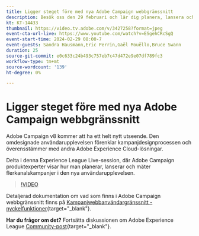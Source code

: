 ```yaml
---
title: Ligger steget före med nya Adobe Campaign webbgränssnitt
description: Besök oss den 29 februari och lär dig planera, lansera och mäta flerkanalsstrategier med nya Adobe Campaign webbgränssnitt.
kt: KT-14433
thumbnail: https://video.tv.adobe.com/v/3427258?format=jpeg
event-cta-url-live: https://www.youtube.com/watch?v=ESgehCRcSgQ
event-start-time: 2024-02-29 08:00-7
event-guests: Sandra Hausmann,Eric Perrin,Gaël Mouëllo,Bruce Swann
duration: 25
source-git-commit: e0c633c24b493c757eb7c47d472e9e07df789fc3
workflow-type: tm+mt
source-wordcount: '139'
ht-degree: 0%

---
```


# Ligger steget före med nya Adobe Campaign webbgränssnitt

Adobe Campaign v8 kommer att ha ett helt nytt utseende. Den omdesignade användarupplevelsen förenklar kampanjdesignprocessen och överensstämmer med andra Adobe Experience Cloud-lösningar.

Delta i denna Experience League Live-session, där Adobe Campaign produktexperter visar hur man planerar, lanserar och mäter flerkanalskampanjer i den nya användarupplevelsen.

>[!VIDEO](https://video.tv.adobe.com/v/3427258/?quality=12&learn=on)

Detaljerad dokumentation om vad som finns i Adobe Campaign webbgränssnitt finns på [Kampanjwebbanvändargränssnitt - nyckelfunktioner](https://experienceleague.adobe.com/docs/campaign-web/v8/whats-new.html){target="_blank"}.

**Har du frågor om det?** Fortsätta diskussionen om Adobe Experience League [Community-post](https://experienceleaguecommunities.adobe.com/t5/adobe-campaign-classic/experience-league-live-post-session-discussion-leaping-ahead/m-p/656893#M2671){target="_blank"}.
